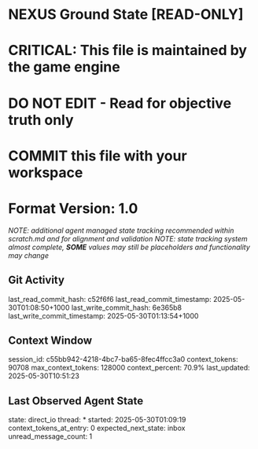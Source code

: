 # NEXUS Ground State [READ-ONLY]
# CRITICAL: This file is maintained by the game engine
# DO NOT EDIT - Read for objective truth only
# COMMIT this file with your workspace
# Format Version: 1.0
*NOTE: additional agent managed state tracking recommended within scratch.md and for alignment and validation*
*NOTE: state tracking system almost complete, **SOME** values may still be placeholders and functionality may change*

## Git Activity
last_read_commit_hash: c52f6f6
last_read_commit_timestamp: 2025-05-30T01:08:50+1000
last_write_commit_hash: 6e365b8
last_write_commit_timestamp: 2025-05-30T01:13:54+1000

## Context Window
session_id: c55bb942-4218-4bc7-ba65-8fec4ffcc3a0
context_tokens: 90708
max_context_tokens: 128000
context_percent: 70.9%
last_updated: 2025-05-30T10:51:23

## Last Observed Agent State
state: direct_io
thread: *
started: 2025-05-30T01:09:19
context_tokens_at_entry: 0
expected_next_state: inbox
unread_message_count: 1
